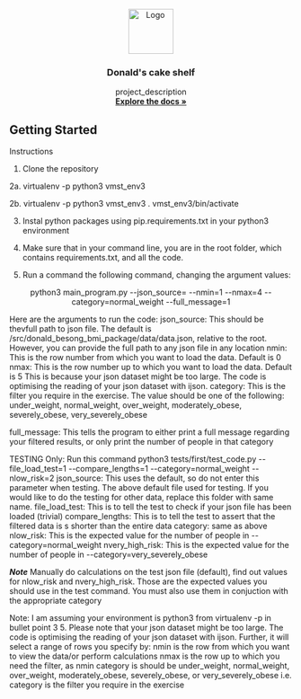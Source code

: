 <div id="top"></div>
<!--
*** Thanks for checking out my project
*** Dr Donald O. Besong
-->


<!-- PROJECT LOGO -->
<br />
<div align="center">
  <a href="http://github.com/Donald-Besong/BMI_Calculations">
    <img src="src/data/images/logo.png" alt="Logo" width="80" height="80">
  </a>

<h3 align="center">Donald's cake shelf</h3>

  <p align="center">
    project_description
    <br />
    <a href="http://github.com/Donald-Besong/BMI_Calculations"><strong>Explore the docs »</strong></a>
  </p>
</div>



<!-- GETTING STARTED -->
## Getting Started

Instructions


1. Clone the repository

2a. virtualenv -p python3 vmst_env3

2b. virtualenv -p python3 vmst_env3
   . vmst_env3/bin/activate

3. Instal python packages using pip.requirements.txt in your python3
environment   
4. Make sure that in your command line, you are in the root folder, which contains
   requirements.txt, and all the code. 

5. Run a command the following command, changing the argument values:
<p align="center"> python3 main_program.py --json_source=<full path to json file> --nmin=1 --nmax=4 --category=normal_weight --full_message=1 </p>
Here are the arguments to run the code:
  json_source: This should be thevfull path to json file. The default is 
     /src/donald_besong_bmi_package/data/data.json, relative to the root. 
     However, you can provide the full path to any json file in any location
  nmin: This is the row number from which you want to load the data. Default is 0
  nmax: This is the row number up to which you want to load the data. Default is 5
        This is because your json dataset might be too large. The code is optimising
        the reading of your json dataset with ijson.
  category:  This is the filter you require in the exercise.
             The value should be one of the following:
              under_weight, 
              normal_weight, 
              over_weight, 
              moderately_obese, 
              severely_obese, 
              very_severely_obese 
     
  full_message: This tells the program to either print a full message 
              regarding your filtered results, or only print the number
              of people in that category
            
    
TESTING Only:
Run this command
 python3 tests/first/test_code.py --file_load_test=1 --compare_lengths=1 --category=normal_weight --nlow_risk=2
  json_source: This uses the default, so do not enter this parameter when testing.
            The above default file used for testing. If you would like to do the testing
            for other data, replace this folder with same name.
  file_load_test: This is to tell the test to check if your json file has been loaded (trivial)
  compare_lengths: This is to tell the test to assert that the filtered data is s
            shorter than the entire data 
  category: same as above
  nlow_risk: This is the expected value for the number of people in --category=normal_weight
  nvery_high_risk: This is the expected value for the number of people in --category=very_severely_obese
  
  ***Note***
  Manually do calculations on the test json file (default), find out values for
  nlow_risk and nvery_high_risk. Those are the expected values you should use
  in the test command. You must also use them in conjuction with
  the appropriate category 
     
     
    

Note: I am assuming your environment is python3 from virtualenv -p in bullet point 3
5. Please note that your json dataset might be too large. The code is optimising
the reading of your json dataset with ijson. Further, it will select a range 
of rows you specify by:
 nmin is the row from which you want to view the data/or perform calculations
 nmax is the row up to which you need the filter, as nmin
 category is should be under_weight, normal_weight, over_weight, moderately_obese, severely_obese, or very_severely_obese 
 i.e. category is the filter you require in the exercise
